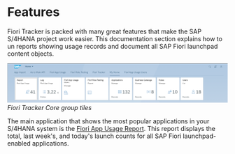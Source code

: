 # Features

Fiori Tracker is packed with many great features that make the SAP S/4HANA project work easier. This documentation section explains how to un reports showing usage records and document all SAP Fiori launchpad content objects.

[![](res/tiles.png)](res/tiles.png)
*Fiori Tracker Core group tiles*

The main application that shows the most popular applications in your S/4HANA system is the [Fiori App Usage Report](usage-report.md). This report displays the total, last week's, and today's launch counts for all SAP Fiori launchpad-enabled applications.